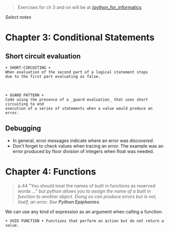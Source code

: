 > Exercises for ch 3 and on will be at [/python_for_informatics](https://github.com/michaeldayreads/0_autodidact/tree/master/python_for_informatics)

_Select notes_

# Chapter 3: Conditional Statements

## Short circuit evaluation

    + SHORT-CIRCUITING + 
    When evaluation of the second part of a logical statement stops  
    due to the first part evaluating as false.
&nbsp;  

    + GUARD PATTERN +
    Code using the presence of a _guard evaluation_ that uses short circuiting to end 
    execution of a series of statements when a value would produce an error.

## Debugging

- In general, error messages indicate where an error was _discovered_.
- Don't forget to check values when tracing an error. The example was an error produced by floor division of integers when float was needed. 

# Chapter 4: Functions

>p.44 "You should treat the names of built in functions as reserved words ..." _but python allows you to assign the name of a built in function to another object. Doing so can produce errors but is not, itself, an error. See **Python Epiphanies**._

We can use any kind of expression as an argument when calling a function.

    + VOID FUNCTION + Functions that perform an action but do not return a value.

